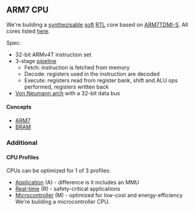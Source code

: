 ## ARM7 CPU

We're building a [synthezisable](https://en.wikipedia.org/wiki/Logic_synthesis) [soft](https://en.wikipedia.org/wiki/Semiconductor_intellectual_property_core#Soft_cores) [RTL](https://en.wikipedia.org/wiki/Register-transfer_level) core based on [ARM7TDMI-S](https://developer.arm.com/documentation/ddi0234/b). All cores listed [here](https://en.wikipedia.org/wiki/ARM_architecture_family#Cores).

Spec:
- 32-bit ARMv4T instruction set
- 3-stage [pipeline](https://en.wikipedia.org/wiki/Instruction_pipelining)
    - Fetch: instruction is fetched from memory
    - Decode: registers used in the instruction are decoded
    - Execute: registers read from register bank, shift and ALU ops performed, registers written back
- [Von Neumann arch](https://en.wikipedia.org/wiki/Von_Neumann_architecture) with a 32-bit data bus

#### Concepts

- [ARM7](https://en.wikipedia.org/wiki/ARM7)
- [BRAM](https://www.nandland.com/articles/block-ram-in-fpga.html)


### Additional

#### CPU Profiles

CPUs can be optimized for 1 of 3 profiles:
- [Application](https://en.wikipedia.org/wiki/ARM_Cortex-A) (A) - difference is it includes an MMU
- [Real-time](https://en.wikipedia.org/wiki/ARM_Cortex-R) (R) - safety-critical applications
- [Microcontroller](https://en.wikipedia.org/wiki/ARM_Cortex-M) (M) - optimized for low-cost and energy-efficiency
We're building a microcontroller CPU.
